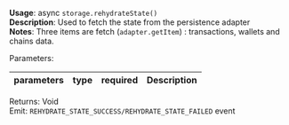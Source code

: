 **Usage**: async `storage.rehydrateState()`     
**Description**: Used to fetch the state from the persistence adapter    
**Notes**: Three items are fetch (`adapter.getItem`) : transactions, wallets and chains data.   

Parameters: 

| parameters   | type   | required       | Description     |  
|--------------|--------|----------------|-----------------|


Returns: Void   
Emit: `REHYDRATE_STATE_SUCCESS/REHYDRATE_STATE_FAILED` event
